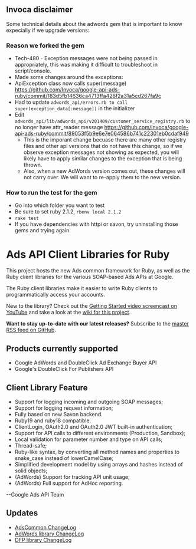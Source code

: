 ## Invoca disclaimer

Some technical details about the adwords gem that is important to know expecially if we upgrade versions:

### Reason we forked the gem

* Tech-480 - Exception messages were not being passed in appropriately, this was making it difficult to troubleshoot in script/console.
* Made some changes around the exceptions:
 * ApiException class now calls super(message)  <https://github.com/Invoca/google-api-ads-ruby/commit/183d5fb14636ca4713ffa426f2a31a5cd267fa9c>
  * Had to update `adwords_api/errors.rb to call super(exception_data[:message])` in the initializer
  * Edit `adwords_api/lib/adwords_api/v201409/customer_service_registry.rb` to no longer have attr_reader message <https://github.com/Invoca/google-api-ads-ruby/commit/89053f5b9e6e7e064586b741c22301eb0cdaf949>
     * This is the imporant change becuase there are many other registry files and other api versions that do not have this change, so if we observe exception messages not showing as expected, you will likely have to apply similar changes to the exception that is being thrown.
     * Also, when a new AdWords version comes out, these changes will not carry over. We will want to re-apply them to the new version.
          
### How to run the test for the gem
* Go into which folder you want to test
* Be sure to set ruby 2.1.2, `rbenv local 2.1.2`
* `rake test`
* If you have dependencies with httpi or savon, try uninstalling those gems and trying again.

  


# Ads API Client Libraries for Ruby

This project hosts the new Ads common framework for Ruby, as well as the Ruby client libraries for the various SOAP-based Ads APIs at Google.

The Ruby client libraries make it easier to write Ruby clients to programmatically access your accounts.

New to the library? Check out the [Getting Started video screencast on YouTube](http://www.youtube.com/watch?v=PJx6oRyZx2Y) and take a look at the [wiki for this project](https://github.com/googleads/google-api-ads-ruby/wiki).

**Want to stay up-to-date with our latest releases?** Subscribe to the [master RSS feed on GitHub](https://github.com/googleads/google-api-ads-ruby/commits/master.atom).

## Products currently supported

 - Google AdWords and DoubleClick Ad Exchange Buyer API
 - Google's DoubleClick For Publishers API

## Client Library Feature

 - Support for logging incoming and outgoing SOAP messages;
 - Support for logging request information;
 - Fully based on new Savon backend.
 - Ruby19 and ruby18 compatible.
 - ClientLogin, OAuth2.0 and OAuth2.0 JWT built-in authentication;
 - Support for API calls to different environments (Production, Sandbox);
 - Local validation for parameter number and type on API calls;
 - Thread-safe;
 - Ruby-like syntax, by converting all method names and properties to snake\_case instead of lowerCamelCase;
 - Simplified development model by using arrays and hashes instead of solid objects;
 - (AdWords) Support for tracking API unit usage;
 - (AdWords) Full support for AdHoc reporting.

--Google Ads API Team

## Updates

 - [AdsCommon ChangeLog](https://github.com/googleads/google-api-ads-ruby/blob/master/ads_common/ChangeLog)
 - [AdWords library ChangeLog](https://github.com/googleads/google-api-ads-ruby/blob/master/adwords_api/ChangeLog)
 - [DFP library ChangeLog](https://github.com/googleads/google-api-ads-ruby/blob/master/dfp_api/ChangeLog)
